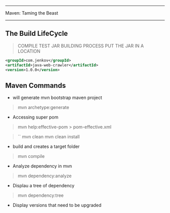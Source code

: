 ******************************
Maven: Taming the Beast
******************************


## The Build LifeCycle
> COMPILE
> TEST
> JAR BUILDING PROCESS
> PUT THE JAR IN A LOCATION
```xml
<groupId>com.jenkov</groupId>
<artifactId>java-web-crawler</artifactId>
<version>1.0.0</version>
```

## Maven Commands

- will generate mvn bootstrap maven project
> mvn archetype:generate

- Accessing super pom
> mvn help:effective-pom > pom-effective.xml

> ``
> mvn clean
> mvn clean install

- build and creates a target folder
> mvn compile

- Analyze dependency in mvn
> mvn dependency:analyze

- Displau a tree of dependency
> mvn dependency:tree

- Display versions that need to be upgraded



